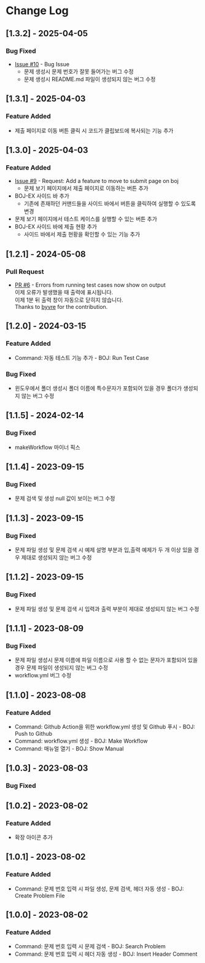 # Change Log

## [1.3.2] - 2025-04-05

### Bug Fixed
- [Issue #10](https://github.com/dltkdgns00/BOJ-extension/issues/10) - Bug Issue
  - 문제 생성시 문제 번호가 잘못 들어가는 버그 수정
  - 문제 생성시 README.md 파일이 생성되지 않는 버그 수정

## [1.3.1] - 2025-04-03

### Feature Added

- 제출 페이지로 이동 버튼 클릭 시 코드가 클립보드에 복사되는 기능 추가

## [1.3.0] - 2025-04-03

### Feature Added

- [Issue #9](https://github.com/dltkdgns00/BOJ-extension/issues/9) - Request: Add a feature to move to submit page on boj
  - 문제 보기 페이지에서 제출 페이지로 이동하는 버튼 추가
- BOJ-EX 사이드 바 추가
  - 기존에 존재하던 커맨드들을 사이드 바에서 버튼을 클릭하여 실행할 수 있도록 변경
- 문제 보기 페이지에서 테스트 케이스를 실행할 수 있는 버튼 추가
- BOJ-EX 사이드 바에 제출 현황 추가
  - 사이드 바에서 제출 현황을 확인할 수 있는 기능 추가

## [1.2.1] - 2024-05-08

### Pull Request

- [PR #6](https://github.com/dltkdgns00/BOJ-extension/pull/6) - Errors from running test cases now show on output  
   이제 오류가 발생했을 때 출력에 표시됩니다.  
   이제 1분 뒤 출력 창이 자동으로 닫히지 않습니다.  
   Thanks to [byvre](https://github.com/byvre) for the contribution.

## [1.2.0] - 2024-03-15

### Feature Added

- Command: 자동 테스트 기능 추가 - BOJ: Run Test Case

### Bug Fixed

- 윈도우에서 폴더 생성시 폴더 이름에 특수문자가 포함되어 있을 경우 폴더가 생성되지 않는 버그 수정

## [1.1.5] - 2024-02-14

### Bug Fixed

- makeWorkflow 마이너 픽스

## [1.1.4] - 2023-09-15

### Bug Fixed

- 문제 검색 및 생성 null 값이 보이는 버그 수정

## [1.1.3] - 2023-09-15

### Bug Fixed

- 문제 파일 생성 및 문제 검색 시 예제 설명 부분과 입,출력 예제가 두 개 이상 있을 경우 제대로 생성되지 않는 버그 수정

## [1.1.2] - 2023-09-15

### Bug Fixed

- 문제 파일 생성 및 문제 검색 시 입력과 출력 부분이 제대로 생성되지 않는 버그 수정

## [1.1.1] - 2023-08-09

### Bug Fixed

- 문제 파일 생성시 문제 이름에 파일 이름으로 사용 할 수 없는 문자가 포함되어 있을 경우 문제 파일이 생성되지 않는 버그 수정
- workflow.yml 버그 수정

## [1.1.0] - 2023-08-08

### Feature Added

- Command: Github Action을 위한 workflow.yml 생성 및 Github 푸시 - BOJ: Push to Github
- Command: workflow.yml 생성 - BOJ: Make Workflow
- Command: 매뉴얼 열기 - BOJ: Show Manual

## [1.0.3] - 2023-08-03

### Bug Fixed

## [1.0.2] - 2023-08-02

### Feature Added

- 확장 아이콘 추가

## [1.0.1] - 2023-08-02

### Feature Added

- Command: 문제 번호 입력 시 파일 생성, 문제 검색, 헤더 자동 생성 - BOJ: Create Problem File

## [1.0.0] - 2023-08-02

### Feature Added

- Command: 문제 번호 입력 시 문제 검색 - BOJ: Search Problem
- Command: 문제 번호 입력 시 헤더 자동 생성 - BOJ: Insert Header Comment
